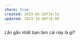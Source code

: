 ```yaml
---
share: true
created: 2023-05-26T14:51
updated: 2023-10-06T16:09
---
```

Lần gần nhất bạn làm cái này là gì?
